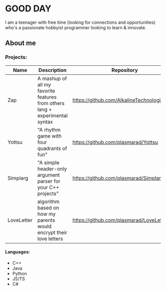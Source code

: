 # GOOD DAY

I am a teenager with free time (looking for connections and opportunities) who's a passionate hobbyist programmer looking to learn & innovate.

## About me

### Projects:

| Name | Description | Repository |
| --- | --- | --- |
|Zap | A mashup of all my favorite features from others lang + experimental syntax | https://github.com/AlkalineTechnologies/Zap |
|Yottsu | "A rhythm game with four quadrants of fun"| https://github.com/plasmarad/Yottsu |
|Simplarg| "A simple header-only argument parser for your C++ projects" | https://github.com/plasmarad/Simplarg |
|LoveLetter |algorithm based on how my parents would encrypt their love letters |https://github.com/plasmarad/LoveLetter |
#### Languages:
- C++
- Java
- Python
- JS/TS
- C#
